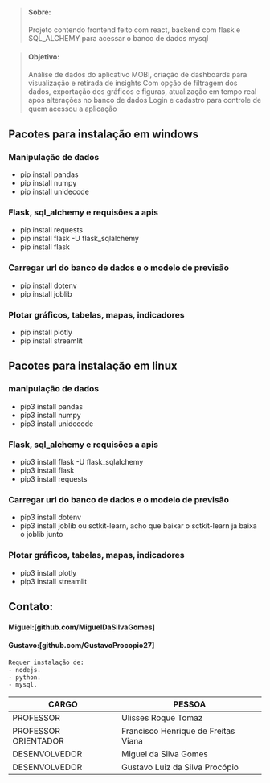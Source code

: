 > #### Sobre:
> Projeto contendo frontend feito com react, backend com flask e SQL_ALCHEMY para acessar o banco de dados mysql
 
> #### Objetivo:
> Análise de dados do aplicativo MOBI, criação de dashboards para visualização e retirada de insights
> Com opção de filtragem dos dados, exportação dos gráficos e figuras, atualização em tempo real após alterações no banco de dados 
> Login e cadastro para controle de quem acessou a aplicação

## Pacotes para instalação em windows 

### Manipulação de dados

- pip install pandas
- pip install numpy
- pip install unidecode

### Flask, sql_alchemy e requisões a apis

- pip install requests
- pip install flask -U flask_sqlalchemy
- pip install flask

### Carregar url do banco de dados e o modelo de previsão

- pip install dotenv
- pip install joblib

### Plotar gráficos, tabelas, mapas, indicadores

- pip install plotly
- pip install streamlit







## Pacotes para instalação em linux

### manipulação de dados

- pip3 install pandas 
- pip3 install numpy 
- pip3 install unidecode 

### Flask, sql_alchemy e requisões a apis

- pip3 install flask -U flask_sqlalchemy
- pip3 install flask
- pip3 install requests

### Carregar url do banco de dados e o modelo de previsão

- pip3 install dotenv
- pip3 install joblib ou sctkit-learn, acho que baixar o sctkit-learn ja baixa o joblib junto

### Plotar gráficos, tabelas, mapas, indicadores 

- pip3 install plotly
- pip3 install streamlit

## Contato:
#### Miguel:[github.com/MiguelDaSilvaGomes]
#### Gustavo:[github.com/GustavoProcopio27]



``` sh
Requer instalação de:
- nodejs.
- python.
- mysql.
```

| CARGO | PESSOA |
| ------ | ------ |
| PROFESSOR | Ulisses Roque Tomaz|
| PROFESSOR ORIENTADOR | Francisco Henrique de Freitas Viana|
| DESENVOLVEDOR | Miguel da Silva Gomes  |
| DESENVOLVEDOR | Gustavo Luiz da Silva Procópio |

